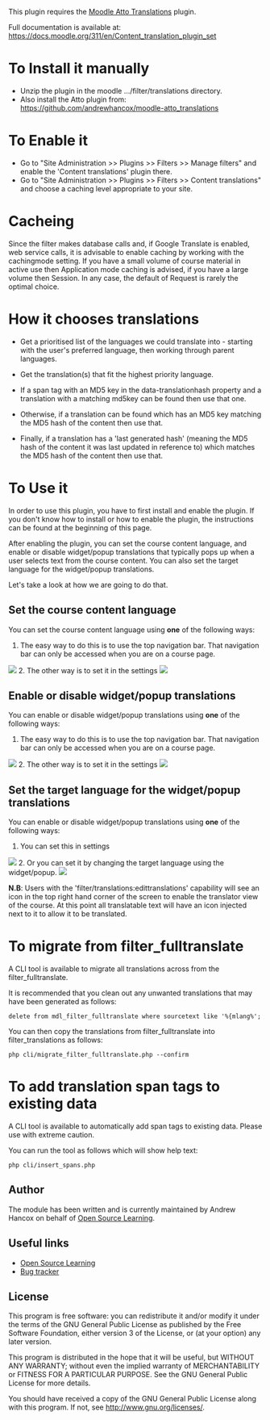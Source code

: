 This plugin requires the [Moodle Atto Translations](https://github.com/andrewhancox/moodle-atto_translations) plugin.

Full documentation is available at: https://docs.moodle.org/311/en/Content_translation_plugin_set

# To Install it manually #
- Unzip the plugin in the moodle .../filter/translations directory.
- Also install the Atto plugin from: https://github.com/andrewhancox/moodle-atto_translations

# To Enable it #
- Go to "Site Administration &gt;&gt; Plugins &gt;&gt; Filters &gt;&gt; Manage filters" and enable the 'Content translations' plugin there.
- Go to "Site Administration &gt;&gt; Plugins &gt;&gt; Filters &gt;&gt; Content translations" and choose a caching level appropriate to your site.

# Cacheing #
Since the filter makes database calls and, if Google Translate is enabled, web service calls, it is advisable to enable caching by working with the cachingmode setting. If you have a small volume of course material in active use then Application mode caching is advised, if you have a large volume then Session. In any case, the default of Request is rarely the optimal choice.

# How it chooses translations #

- Get a prioritised list of the languages we could translate into - starting with the user's preferred language, then working through parent languages.
- Get the translation(s) that fit the highest priority language.


- If a span tag with an MD5 key in the data-translationhash property and a translation with a matching md5key can be found then use that one.
- Otherwise, if a translation can be found which has an MD5 key matching the MD5 hash of the content then use that.
- Finally, if a translation has a 'last generated hash' (meaning the MD5 hash of the content it was last updated in reference to) which matches the MD5 hash of the content then use that.

# To Use it #
In order to use this plugin, you have to first install and enable the plugin. If you don't know how to install or how to enable the plugin, the instructions can be found at the beginning of this page.

After enabling the plugin, you can set the course content language, and enable or disable widget/popup translations that typically pops up when a user selects text from the course content. You can also set the target language for the widget/popup translations.

Let's take a look at how we are going to do that.

## Set the course content language ##
You can set the course content language using **one** of the following ways:
1. The easy way to do this is to use the top navigation bar. That navigation bar can only be accessed when you are on a course page.
<img src="images/Set course content language using the navigation bar.png" />
2. The other way is to set it in the settings
<img src="images/Set course content language via settings.png" />

## Enable or disable widget/popup translations ##
You can enable or disable widget/popup translations using **one** of the following ways:
1. The easy way to do this is to use the top navigation bar. That navigation bar can only be accessed when you are on a course page.
<img src="images/Enable or disable widget using the navigation bar.png" />
2. The other way is to set it in the settings
<img src="images/Enable or disable widget via settings.png" />

## Set the target language for the widget/popup translations ##
You can enable or disable widget/popup translations using **one** of the following ways:
1. You can set this in settings
<img src="images/Set target widget language via settings.png" />
2. Or you can set it by changing the target language using the widget/popup.
<img src="images/Set target widget language using the widget.png" />

**N.B**: Users with the 'filter/translations:edittranslations' capability will see an icon in the top right hand corner of the screen to enable the translator view of the course. At this point all translatable text will have an icon injected next to it to allow it to be translated.

# To migrate from filter_fulltranslate #
A CLI tool is available to migrate all translations across from the filter_fulltranslate.

It is recommended that you clean out any unwanted translations that may have been generated as follows:
````
delete from mdl_filter_fulltranslate where sourcetext like '%{mlang%';
````

You can then copy the translations from filter_fulltranslate into filter_translations as follows:
````
php cli/migrate_filter_fulltranslate.php --confirm
````

# To add translation span tags to existing data #
A CLI tool is available to automatically add span tags to existing data. Please use with extreme caution.

You can run the tool as follows which will show help text:
````
php cli/insert_spans.php
````

Author
------

The module has been written and is currently maintained by Andrew Hancox on behalf of [Open Source Learning](https://opensourcelearning.co.uk).

Useful links
------------

* [Open Source Learning](https://opensourcelearning.co.uk)
* [Bug tracker](https://github.com/andrewhancox/moodle-filter_translations/issues)

License
-------

This program is free software: you can redistribute it and/or modify it under the
terms of the GNU General Public License as published by the Free Software Foundation,
either version 3 of the License, or (at your option) any later version.

This program is distributed in the hope that it will be useful, but WITHOUT ANY
WARRANTY; without even the implied warranty of MERCHANTABILITY or FITNESS FOR A
PARTICULAR PURPOSE.  See the GNU General Public License for more details.

You should have received a copy of the GNU General Public License along with this
program. If not, see <http://www.gnu.org/licenses/>.
